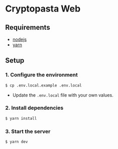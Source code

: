# Cryptopasta Web

## Requirements

- [nodejs](https://nodejs.org/en/download/)
- [yarn](https://yarnpkg.com/getting-started/install)

## Setup

### 1. Configure the environment

```bash
$ cp .env.local.example .env.local
```

- Update the `.env.local` file with your own values.

### 2. Install dependencies

```bash
$ yarn install
```

### 3. Start the server

```bash
$ yarn dev
```
